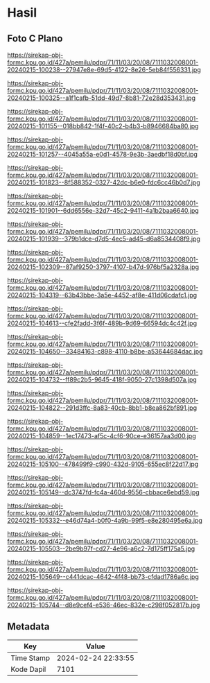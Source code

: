 # Hasil

## Foto C Plano

https://sirekap-obj-formc.kpu.go.id/427a/pemilu/pdpr/71/11/03/20/08/7111032008001-20240215-100238--27947e8e-69d5-4122-8e26-5eb84f556331.jpg

https://sirekap-obj-formc.kpu.go.id/427a/pemilu/pdpr/71/11/03/20/08/7111032008001-20240215-100325--a1f1cafb-51dd-49d7-8b81-72e28d353431.jpg

https://sirekap-obj-formc.kpu.go.id/427a/pemilu/pdpr/71/11/03/20/08/7111032008001-20240215-101155--018bb842-1f4f-40c2-b4b3-b8946684ba80.jpg

https://sirekap-obj-formc.kpu.go.id/427a/pemilu/pdpr/71/11/03/20/08/7111032008001-20240215-101257--4045a55a-e0d1-4578-9e3b-3aedbf18d0bf.jpg

https://sirekap-obj-formc.kpu.go.id/427a/pemilu/pdpr/71/11/03/20/08/7111032008001-20240215-101823--8f588352-0327-42dc-b6e0-fdc6cc46b0d7.jpg

https://sirekap-obj-formc.kpu.go.id/427a/pemilu/pdpr/71/11/03/20/08/7111032008001-20240215-101901--6dd6556e-32d7-45c2-9411-4a1b2baa6640.jpg

https://sirekap-obj-formc.kpu.go.id/427a/pemilu/pdpr/71/11/03/20/08/7111032008001-20240215-101939--379b1dce-d7d5-4ec5-ad45-d6a8534408f9.jpg

https://sirekap-obj-formc.kpu.go.id/427a/pemilu/pdpr/71/11/03/20/08/7111032008001-20240215-102309--87af9250-3797-4107-b47d-976bf5a2328a.jpg

https://sirekap-obj-formc.kpu.go.id/427a/pemilu/pdpr/71/11/03/20/08/7111032008001-20240215-104319--63b43bbe-3a5e-4452-af8e-411d06cdafc1.jpg

https://sirekap-obj-formc.kpu.go.id/427a/pemilu/pdpr/71/11/03/20/08/7111032008001-20240215-104613--cfe2fadd-3f6f-489b-9d69-66594dc4c42f.jpg

https://sirekap-obj-formc.kpu.go.id/427a/pemilu/pdpr/71/11/03/20/08/7111032008001-20240215-104650--33484163-c898-4110-b8be-a53644684dac.jpg

https://sirekap-obj-formc.kpu.go.id/427a/pemilu/pdpr/71/11/03/20/08/7111032008001-20240215-104732--ff89c2b5-9645-418f-9050-27c1398d507a.jpg

https://sirekap-obj-formc.kpu.go.id/427a/pemilu/pdpr/71/11/03/20/08/7111032008001-20240215-104822--291d3ffc-8a83-40cb-8bb1-b8ea862bf891.jpg

https://sirekap-obj-formc.kpu.go.id/427a/pemilu/pdpr/71/11/03/20/08/7111032008001-20240215-104859--1ec17473-af5c-4cf6-90ce-e36157aa3d00.jpg

https://sirekap-obj-formc.kpu.go.id/427a/pemilu/pdpr/71/11/03/20/08/7111032008001-20240215-105100--478499f9-c990-432d-9105-655ec8f22d17.jpg

https://sirekap-obj-formc.kpu.go.id/427a/pemilu/pdpr/71/11/03/20/08/7111032008001-20240215-105149--dc3747fd-fc4a-460d-9556-cbbace6ebd59.jpg

https://sirekap-obj-formc.kpu.go.id/427a/pemilu/pdpr/71/11/03/20/08/7111032008001-20240215-105332--e46d74a4-b0f0-4a9b-99f5-e8e280495e6a.jpg

https://sirekap-obj-formc.kpu.go.id/427a/pemilu/pdpr/71/11/03/20/08/7111032008001-20240215-105503--2be9b97f-cd27-4e96-a6c2-7d175ff175a5.jpg

https://sirekap-obj-formc.kpu.go.id/427a/pemilu/pdpr/71/11/03/20/08/7111032008001-20240215-105649--c441dcac-4642-4f48-bb73-cfdad1786a6c.jpg

https://sirekap-obj-formc.kpu.go.id/427a/pemilu/pdpr/71/11/03/20/08/7111032008001-20240215-105744--d8e9cef4-e536-46ec-832e-c298f052817b.jpg


## Metadata

| Key        | Value               |
| ---------- | ------------------- |
| Time Stamp | 2024-02-24 22:33:55 |
| Kode Dapil | 7101                |



